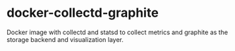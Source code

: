# docker-collectd-graphite
Docker image with collectd and statsd to collect metrics and graphite as the storage backend and visualization layer.
